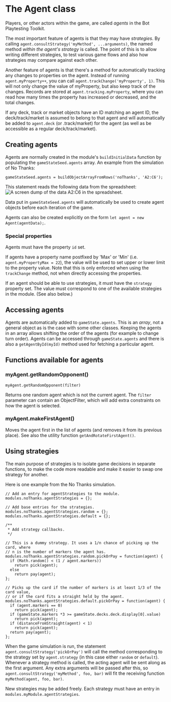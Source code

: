 # The Agent class

Players, or other actors within the game, are called _agents_ in the Bot Playtesting Toolkit.

The most important feature of agents is that they may have _strategies_. By calling `agent.consultStrategy('myMethod', ...arguments)`, the named method _within the agent's strategy_ is called. The point of this is to allow writing different strategies, to test various game flows and also how strategies may compare against each other.

Another feature of agents is that there's a method for automatically tracking any changes to properties on the agent. Instead of running `agent.myProperty++`, you can call `agent.trackChange('myProperty', 1)`. This will not only change the value of myProperty, but also keep track of the changes. Records are stored at `agent.tracking.myProperty`, where you can read how many times the property has increased or decreased, and the total changes.

If any deck, track or market objects have an ID matching an agent ID, the deck/track/market is assumed to belong to that agent and will automatically be added to `agent.deck` (or .track/market) for the agent (as well as be accessible as a regular deck/track/market).

## Creating agents

Agents are normally created in the module's `buildInitialData` function by populating the `gameStateSeed.agents` array. An example from the simulation of No Thanks:

`gameStateSeed.agents = buildObjectArrayFromRows('noThanks', 'A2:C6');`

This statement reads the following data from the spreadsheet:
![A screen dump of the data A2:C6 in the spreadsheet.](https://user-images.githubusercontent.com/262940/149158745-8450c52a-efc0-461a-9dc8-5cd5cbc831f1.png)

Data put in `gameStateSeed.agents` will automatically be used to create agent objects before each iteration of the game.

Agents can also be created explicitly on the form `let agent = new Agent(agentData);`.

### Special properties

Agents must have the property `id` set.

If agents have a property name postfixed by 'Max' or 'Min' (i.e. `agent.myPropertyMax = 22`), the value will be used to set upper or lower limit to the property value. Note that this is only enforced when using the `trackChange` method, not when directly accessing the properties.

If an agent should be able to use strategies, it must have the `strategy` property set. The value must correspond to one of the available strategies in the module. (See also below.)

## Accessing agents

Agents are automatically added to `gameState.agents`. This is an _array_, not a general object as is the case with some other classes. Keeping the agents in an array allows shifting the order of the agents (for example to change turn order). Agents can be accessed through `gameState.agents` and there is also a `getAgentById(myId)` method used for fetching a particular agent.

## Functions available for agents

### myAgent.getRandomOpponent()

`myAgent.getRandomOpponent(filter)`

Returns one random agent which is not the current agent. The `filter` parameter can contain an ObjectFilter, which will add extra constraints on how the agent is selected.

### myAgent.makeFirstAgent()

Moves the agent first in the list of agents (and removes it from its previous place). See also the utility function `getAndRotateFirstAgent()`.

## Using strategies

The main purpose of strategies is to isolate game decisions in separate functions, to make the code more readable and make it easier to swap one strategy for another.

Here is one example from the No Thanks simulation.

    // Add an entry for agentStrategies to the module.
    modules.noThanks.agentStrategies = {};

    // Add base entries for the strategies.
    modules.noThanks.agentStrategies.random = {};
    modules.noThanks.agentStrategies.default = {};

    /**
     * Add strategy callbacks.
     */

    // This is a dummy strategy. It uses a 1/n chance of picking up the card, where
    // n is the number of markers the agent has.
    modules.noThanks.agentStrategies.random.pickOrPay = function(agent) {
      if (Math.random() < (1 / agent.markers))
        return pick(agent);
      else
        return pay(agent);
    };

    // Picks up the card if the number of markers is at least 1/3 of the card value,
    // or if the card fits a straight held by the agent.
    modules.noThanks.agentStrategies.default.pickOrPay = function(agent) {
      if (agent.markers == 0)
        return pick(agent);
      if (gameState.markers *3 >= gameState.decks.deck.display[0].value)
        return pick(agent);
      if (distanceFromStraight(agent) < 1)
        return pick(agent);
      return pay(agent);
    };

When the game simulation is run, the statement `agent.consultStrategy('pickOrPay')` will call the method corresponding to the strategy set by `agent.strategy` (in this case either `random` or `default`). Whenever a strategy method is called, the acting agent will be sent along as the first argument. Any extra arguments will be passed after this, so `agent.consultStrategy('myMethod', foo, bar)` will fit the receiving function `myMethod(agent, foo, bar)`.

New strategies may be added freely. Each strategy must have an entry in `modules.myModule.agentStrategies`.
